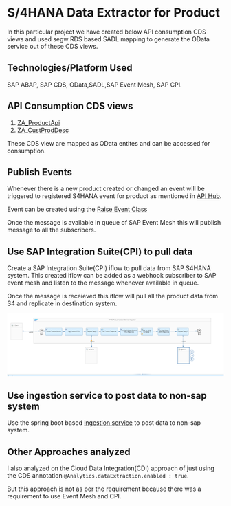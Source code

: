 # S/4HANA Data Extractor for Product

In this particular project we have created below API consumption CDS views and used segw RDS based SADL mapping to generate the OData service out of these CDS views.

## Technologies/Platform Used

SAP ABAP, SAP CDS, OData,SADL,SAP Event Mesh, SAP CPI.

## API Consumption CDS views

1. [ZA_ProductApi](API%20CDS/Consumption%20CDS/ZA_ProductApi.txt)
2. [ZA_CustProdDesc](API%20CDS/Consumption%20CDS/ZA_CustProdDesc.txt)

These CDS view are mapped as OData entites and can be accessed for consumption.
## Publish Events

Whenever there is a new product created or changed an event will be triggered to registered S4HANA event for product as mentioned in [API Hub](https://api.sap.com/event/SAPS4HANABusinessEvents_ProductEvents/resource).

Event can be created using the [Raise Event Class](Send%20Message/ZCL_ASSIGNMENT_PRODUCT_EVENT~RAISE_EVENT.txt)

Once the message is available in queue of SAP Event Mesh this will publish message to all the subscribers.

## Use SAP Integration Suite(CPI) to pull data

Create a SAP Integration Suite(CPI) iflow to pull data from SAP S4HANA system.
This created iflow can be added as a webhook subscriber to SAP event mesh and listen to the message whenever available in queue.

Once the message is receieved this iflow will pull all the product data from S4 and replicate in destination system.

![CPI_IFLOW](img/cpi_iflow.png)

## Use ingestion service to post data to non-sap system

Use the spring boot based [ingestion service](https://github.com/mineshsapkota/assignment-ingestion) to post data to non-sap system.

## Other Approaches analyzed

I also analyzed on the Cloud Data Integration(CDI) approach of just using the CDS annotation `@Analytics.dataExtraction.enabled : true`.

But this approach is not as per the requirement because there was a requirement to use Event Mesh and CPI.